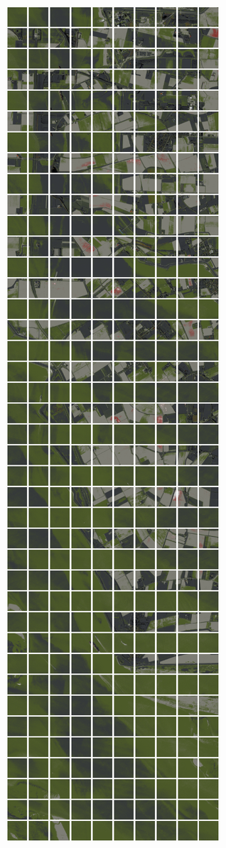 <html>
<div>
<img src="https://github.com/HakkaTjakka/NL_TILE_MAP/blob/main/18/595/-1037/r.5950.-10370.png" height="44" width="44">
<img src="https://github.com/HakkaTjakka/NL_TILE_MAP/blob/main/18/595/-1037/r.5951.-10370.png" height="44" width="44">
<img src="https://github.com/HakkaTjakka/NL_TILE_MAP/blob/main/18/595/-1037/r.5952.-10370.png" height="44" width="44">
<img src="https://github.com/HakkaTjakka/NL_TILE_MAP/blob/main/18/595/-1037/r.5953.-10370.png" height="44" width="44">
<img src="https://github.com/HakkaTjakka/NL_TILE_MAP/blob/main/18/595/-1037/r.5954.-10370.png" height="44" width="44">
<img src="https://github.com/HakkaTjakka/NL_TILE_MAP/blob/main/18/595/-1037/r.5955.-10370.png" height="44" width="44">
<img src="https://github.com/HakkaTjakka/NL_TILE_MAP/blob/main/18/595/-1037/r.5956.-10370.png" height="44" width="44">
<img src="https://github.com/HakkaTjakka/NL_TILE_MAP/blob/main/18/595/-1037/r.5957.-10370.png" height="44" width="44">
<img src="https://github.com/HakkaTjakka/NL_TILE_MAP/blob/main/18/595/-1037/r.5958.-10370.png" height="44" width="44">
<img src="https://github.com/HakkaTjakka/NL_TILE_MAP/blob/main/18/595/-1037/r.5959.-10370.png" height="44" width="44">
<img src="https://github.com/HakkaTjakka/NL_TILE_MAP/blob/main/18/596/-1037/r.5960.-10370.png" height="44" width="44">
<img src="https://github.com/HakkaTjakka/NL_TILE_MAP/blob/main/18/596/-1037/r.5961.-10370.png" height="44" width="44">
<img src="https://github.com/HakkaTjakka/NL_TILE_MAP/blob/main/18/596/-1037/r.5962.-10370.png" height="44" width="44">
<img src="https://github.com/HakkaTjakka/NL_TILE_MAP/blob/main/18/596/-1037/r.5963.-10370.png" height="44" width="44">
<img src="https://github.com/HakkaTjakka/NL_TILE_MAP/blob/main/18/596/-1037/r.5964.-10370.png" height="44" width="44">
<img src="https://github.com/HakkaTjakka/NL_TILE_MAP/blob/main/18/596/-1037/r.5965.-10370.png" height="44" width="44">
<img src="https://github.com/HakkaTjakka/NL_TILE_MAP/blob/main/18/596/-1037/r.5966.-10370.png" height="44" width="44">
<img src="https://github.com/HakkaTjakka/NL_TILE_MAP/blob/main/18/596/-1037/r.5967.-10370.png" height="44" width="44">
<img src="https://github.com/HakkaTjakka/NL_TILE_MAP/blob/main/18/596/-1037/r.5968.-10370.png" height="44" width="44">
<img src="https://github.com/HakkaTjakka/NL_TILE_MAP/blob/main/18/596/-1037/r.5969.-10370.png" height="44" width="44">
<br>
<img src="https://github.com/HakkaTjakka/NL_TILE_MAP/blob/main/18/595/-1037/r.5950.-10369.png" height="44" width="44">
<img src="https://github.com/HakkaTjakka/NL_TILE_MAP/blob/main/18/595/-1037/r.5951.-10369.png" height="44" width="44">
<img src="https://github.com/HakkaTjakka/NL_TILE_MAP/blob/main/18/595/-1037/r.5952.-10369.png" height="44" width="44">
<img src="https://github.com/HakkaTjakka/NL_TILE_MAP/blob/main/18/595/-1037/r.5953.-10369.png" height="44" width="44">
<img src="https://github.com/HakkaTjakka/NL_TILE_MAP/blob/main/18/595/-1037/r.5954.-10369.png" height="44" width="44">
<img src="https://github.com/HakkaTjakka/NL_TILE_MAP/blob/main/18/595/-1037/r.5955.-10369.png" height="44" width="44">
<img src="https://github.com/HakkaTjakka/NL_TILE_MAP/blob/main/18/595/-1037/r.5956.-10369.png" height="44" width="44">
<img src="https://github.com/HakkaTjakka/NL_TILE_MAP/blob/main/18/595/-1037/r.5957.-10369.png" height="44" width="44">
<img src="https://github.com/HakkaTjakka/NL_TILE_MAP/blob/main/18/595/-1037/r.5958.-10369.png" height="44" width="44">
<img src="https://github.com/HakkaTjakka/NL_TILE_MAP/blob/main/18/595/-1037/r.5959.-10369.png" height="44" width="44">
<img src="https://github.com/HakkaTjakka/NL_TILE_MAP/blob/main/18/596/-1037/r.5960.-10369.png" height="44" width="44">
<img src="https://github.com/HakkaTjakka/NL_TILE_MAP/blob/main/18/596/-1037/r.5961.-10369.png" height="44" width="44">
<img src="https://github.com/HakkaTjakka/NL_TILE_MAP/blob/main/18/596/-1037/r.5962.-10369.png" height="44" width="44">
<img src="https://github.com/HakkaTjakka/NL_TILE_MAP/blob/main/18/596/-1037/r.5963.-10369.png" height="44" width="44">
<img src="https://github.com/HakkaTjakka/NL_TILE_MAP/blob/main/18/596/-1037/r.5964.-10369.png" height="44" width="44">
<img src="https://github.com/HakkaTjakka/NL_TILE_MAP/blob/main/18/596/-1037/r.5965.-10369.png" height="44" width="44">
<img src="https://github.com/HakkaTjakka/NL_TILE_MAP/blob/main/18/596/-1037/r.5966.-10369.png" height="44" width="44">
<img src="https://github.com/HakkaTjakka/NL_TILE_MAP/blob/main/18/596/-1037/r.5967.-10369.png" height="44" width="44">
<img src="https://github.com/HakkaTjakka/NL_TILE_MAP/blob/main/18/596/-1037/r.5968.-10369.png" height="44" width="44">
<img src="https://github.com/HakkaTjakka/NL_TILE_MAP/blob/main/18/596/-1037/r.5969.-10369.png" height="44" width="44">
<br>
<img src="https://github.com/HakkaTjakka/NL_TILE_MAP/blob/main/18/595/-1037/r.5950.-10368.png" height="44" width="44">
<img src="https://github.com/HakkaTjakka/NL_TILE_MAP/blob/main/18/595/-1037/r.5951.-10368.png" height="44" width="44">
<img src="https://github.com/HakkaTjakka/NL_TILE_MAP/blob/main/18/595/-1037/r.5952.-10368.png" height="44" width="44">
<img src="https://github.com/HakkaTjakka/NL_TILE_MAP/blob/main/18/595/-1037/r.5953.-10368.png" height="44" width="44">
<img src="https://github.com/HakkaTjakka/NL_TILE_MAP/blob/main/18/595/-1037/r.5954.-10368.png" height="44" width="44">
<img src="https://github.com/HakkaTjakka/NL_TILE_MAP/blob/main/18/595/-1037/r.5955.-10368.png" height="44" width="44">
<img src="https://github.com/HakkaTjakka/NL_TILE_MAP/blob/main/18/595/-1037/r.5956.-10368.png" height="44" width="44">
<img src="https://github.com/HakkaTjakka/NL_TILE_MAP/blob/main/18/595/-1037/r.5957.-10368.png" height="44" width="44">
<img src="https://github.com/HakkaTjakka/NL_TILE_MAP/blob/main/18/595/-1037/r.5958.-10368.png" height="44" width="44">
<img src="https://github.com/HakkaTjakka/NL_TILE_MAP/blob/main/18/595/-1037/r.5959.-10368.png" height="44" width="44">
<img src="https://github.com/HakkaTjakka/NL_TILE_MAP/blob/main/18/596/-1037/r.5960.-10368.png" height="44" width="44">
<img src="https://github.com/HakkaTjakka/NL_TILE_MAP/blob/main/18/596/-1037/r.5961.-10368.png" height="44" width="44">
<img src="https://github.com/HakkaTjakka/NL_TILE_MAP/blob/main/18/596/-1037/r.5962.-10368.png" height="44" width="44">
<img src="https://github.com/HakkaTjakka/NL_TILE_MAP/blob/main/18/596/-1037/r.5963.-10368.png" height="44" width="44">
<img src="https://github.com/HakkaTjakka/NL_TILE_MAP/blob/main/18/596/-1037/r.5964.-10368.png" height="44" width="44">
<img src="https://github.com/HakkaTjakka/NL_TILE_MAP/blob/main/18/596/-1037/r.5965.-10368.png" height="44" width="44">
<img src="https://github.com/HakkaTjakka/NL_TILE_MAP/blob/main/18/596/-1037/r.5966.-10368.png" height="44" width="44">
<img src="https://github.com/HakkaTjakka/NL_TILE_MAP/blob/main/18/596/-1037/r.5967.-10368.png" height="44" width="44">
<img src="https://github.com/HakkaTjakka/NL_TILE_MAP/blob/main/18/596/-1037/r.5968.-10368.png" height="44" width="44">
<img src="https://github.com/HakkaTjakka/NL_TILE_MAP/blob/main/18/596/-1037/r.5969.-10368.png" height="44" width="44">
<br>
<img src="https://github.com/HakkaTjakka/NL_TILE_MAP/blob/main/18/595/-1037/r.5950.-10367.png" height="44" width="44">
<img src="https://github.com/HakkaTjakka/NL_TILE_MAP/blob/main/18/595/-1037/r.5951.-10367.png" height="44" width="44">
<img src="https://github.com/HakkaTjakka/NL_TILE_MAP/blob/main/18/595/-1037/r.5952.-10367.png" height="44" width="44">
<img src="https://github.com/HakkaTjakka/NL_TILE_MAP/blob/main/18/595/-1037/r.5953.-10367.png" height="44" width="44">
<img src="https://github.com/HakkaTjakka/NL_TILE_MAP/blob/main/18/595/-1037/r.5954.-10367.png" height="44" width="44">
<img src="https://github.com/HakkaTjakka/NL_TILE_MAP/blob/main/18/595/-1037/r.5955.-10367.png" height="44" width="44">
<img src="https://github.com/HakkaTjakka/NL_TILE_MAP/blob/main/18/595/-1037/r.5956.-10367.png" height="44" width="44">
<img src="https://github.com/HakkaTjakka/NL_TILE_MAP/blob/main/18/595/-1037/r.5957.-10367.png" height="44" width="44">
<img src="https://github.com/HakkaTjakka/NL_TILE_MAP/blob/main/18/595/-1037/r.5958.-10367.png" height="44" width="44">
<img src="https://github.com/HakkaTjakka/NL_TILE_MAP/blob/main/18/595/-1037/r.5959.-10367.png" height="44" width="44">
<img src="https://github.com/HakkaTjakka/NL_TILE_MAP/blob/main/18/596/-1037/r.5960.-10367.png" height="44" width="44">
<img src="https://github.com/HakkaTjakka/NL_TILE_MAP/blob/main/18/596/-1037/r.5961.-10367.png" height="44" width="44">
<img src="https://github.com/HakkaTjakka/NL_TILE_MAP/blob/main/18/596/-1037/r.5962.-10367.png" height="44" width="44">
<img src="https://github.com/HakkaTjakka/NL_TILE_MAP/blob/main/18/596/-1037/r.5963.-10367.png" height="44" width="44">
<img src="https://github.com/HakkaTjakka/NL_TILE_MAP/blob/main/18/596/-1037/r.5964.-10367.png" height="44" width="44">
<img src="https://github.com/HakkaTjakka/NL_TILE_MAP/blob/main/18/596/-1037/r.5965.-10367.png" height="44" width="44">
<img src="https://github.com/HakkaTjakka/NL_TILE_MAP/blob/main/18/596/-1037/r.5966.-10367.png" height="44" width="44">
<img src="https://github.com/HakkaTjakka/NL_TILE_MAP/blob/main/18/596/-1037/r.5967.-10367.png" height="44" width="44">
<img src="https://github.com/HakkaTjakka/NL_TILE_MAP/blob/main/18/596/-1037/r.5968.-10367.png" height="44" width="44">
<img src="https://github.com/HakkaTjakka/NL_TILE_MAP/blob/main/18/596/-1037/r.5969.-10367.png" height="44" width="44">
<br>
<img src="https://github.com/HakkaTjakka/NL_TILE_MAP/blob/main/18/595/-1037/r.5950.-10366.png" height="44" width="44">
<img src="https://github.com/HakkaTjakka/NL_TILE_MAP/blob/main/18/595/-1037/r.5951.-10366.png" height="44" width="44">
<img src="https://github.com/HakkaTjakka/NL_TILE_MAP/blob/main/18/595/-1037/r.5952.-10366.png" height="44" width="44">
<img src="https://github.com/HakkaTjakka/NL_TILE_MAP/blob/main/18/595/-1037/r.5953.-10366.png" height="44" width="44">
<img src="https://github.com/HakkaTjakka/NL_TILE_MAP/blob/main/18/595/-1037/r.5954.-10366.png" height="44" width="44">
<img src="https://github.com/HakkaTjakka/NL_TILE_MAP/blob/main/18/595/-1037/r.5955.-10366.png" height="44" width="44">
<img src="https://github.com/HakkaTjakka/NL_TILE_MAP/blob/main/18/595/-1037/r.5956.-10366.png" height="44" width="44">
<img src="https://github.com/HakkaTjakka/NL_TILE_MAP/blob/main/18/595/-1037/r.5957.-10366.png" height="44" width="44">
<img src="https://github.com/HakkaTjakka/NL_TILE_MAP/blob/main/18/595/-1037/r.5958.-10366.png" height="44" width="44">
<img src="https://github.com/HakkaTjakka/NL_TILE_MAP/blob/main/18/595/-1037/r.5959.-10366.png" height="44" width="44">
<img src="https://github.com/HakkaTjakka/NL_TILE_MAP/blob/main/18/596/-1037/r.5960.-10366.png" height="44" width="44">
<img src="https://github.com/HakkaTjakka/NL_TILE_MAP/blob/main/18/596/-1037/r.5961.-10366.png" height="44" width="44">
<img src="https://github.com/HakkaTjakka/NL_TILE_MAP/blob/main/18/596/-1037/r.5962.-10366.png" height="44" width="44">
<img src="https://github.com/HakkaTjakka/NL_TILE_MAP/blob/main/18/596/-1037/r.5963.-10366.png" height="44" width="44">
<img src="https://github.com/HakkaTjakka/NL_TILE_MAP/blob/main/18/596/-1037/r.5964.-10366.png" height="44" width="44">
<img src="https://github.com/HakkaTjakka/NL_TILE_MAP/blob/main/18/596/-1037/r.5965.-10366.png" height="44" width="44">
<img src="https://github.com/HakkaTjakka/NL_TILE_MAP/blob/main/18/596/-1037/r.5966.-10366.png" height="44" width="44">
<img src="https://github.com/HakkaTjakka/NL_TILE_MAP/blob/main/18/596/-1037/r.5967.-10366.png" height="44" width="44">
<img src="https://github.com/HakkaTjakka/NL_TILE_MAP/blob/main/18/596/-1037/r.5968.-10366.png" height="44" width="44">
<img src="https://github.com/HakkaTjakka/NL_TILE_MAP/blob/main/18/596/-1037/r.5969.-10366.png" height="44" width="44">
<br>
<img src="https://github.com/HakkaTjakka/NL_TILE_MAP/blob/main/18/595/-1037/r.5950.-10365.png" height="44" width="44">
<img src="https://github.com/HakkaTjakka/NL_TILE_MAP/blob/main/18/595/-1037/r.5951.-10365.png" height="44" width="44">
<img src="https://github.com/HakkaTjakka/NL_TILE_MAP/blob/main/18/595/-1037/r.5952.-10365.png" height="44" width="44">
<img src="https://github.com/HakkaTjakka/NL_TILE_MAP/blob/main/18/595/-1037/r.5953.-10365.png" height="44" width="44">
<img src="https://github.com/HakkaTjakka/NL_TILE_MAP/blob/main/18/595/-1037/r.5954.-10365.png" height="44" width="44">
<img src="https://github.com/HakkaTjakka/NL_TILE_MAP/blob/main/18/595/-1037/r.5955.-10365.png" height="44" width="44">
<img src="https://github.com/HakkaTjakka/NL_TILE_MAP/blob/main/18/595/-1037/r.5956.-10365.png" height="44" width="44">
<img src="https://github.com/HakkaTjakka/NL_TILE_MAP/blob/main/18/595/-1037/r.5957.-10365.png" height="44" width="44">
<img src="https://github.com/HakkaTjakka/NL_TILE_MAP/blob/main/18/595/-1037/r.5958.-10365.png" height="44" width="44">
<img src="https://github.com/HakkaTjakka/NL_TILE_MAP/blob/main/18/595/-1037/r.5959.-10365.png" height="44" width="44">
<img src="https://github.com/HakkaTjakka/NL_TILE_MAP/blob/main/18/596/-1037/r.5960.-10365.png" height="44" width="44">
<img src="https://github.com/HakkaTjakka/NL_TILE_MAP/blob/main/18/596/-1037/r.5961.-10365.png" height="44" width="44">
<img src="https://github.com/HakkaTjakka/NL_TILE_MAP/blob/main/18/596/-1037/r.5962.-10365.png" height="44" width="44">
<img src="https://github.com/HakkaTjakka/NL_TILE_MAP/blob/main/18/596/-1037/r.5963.-10365.png" height="44" width="44">
<img src="https://github.com/HakkaTjakka/NL_TILE_MAP/blob/main/18/596/-1037/r.5964.-10365.png" height="44" width="44">
<img src="https://github.com/HakkaTjakka/NL_TILE_MAP/blob/main/18/596/-1037/r.5965.-10365.png" height="44" width="44">
<img src="https://github.com/HakkaTjakka/NL_TILE_MAP/blob/main/18/596/-1037/r.5966.-10365.png" height="44" width="44">
<img src="https://github.com/HakkaTjakka/NL_TILE_MAP/blob/main/18/596/-1037/r.5967.-10365.png" height="44" width="44">
<img src="https://github.com/HakkaTjakka/NL_TILE_MAP/blob/main/18/596/-1037/r.5968.-10365.png" height="44" width="44">
<img src="https://github.com/HakkaTjakka/NL_TILE_MAP/blob/main/18/596/-1037/r.5969.-10365.png" height="44" width="44">
<br>
<img src="https://github.com/HakkaTjakka/NL_TILE_MAP/blob/main/18/595/-1037/r.5950.-10364.png" height="44" width="44">
<img src="https://github.com/HakkaTjakka/NL_TILE_MAP/blob/main/18/595/-1037/r.5951.-10364.png" height="44" width="44">
<img src="https://github.com/HakkaTjakka/NL_TILE_MAP/blob/main/18/595/-1037/r.5952.-10364.png" height="44" width="44">
<img src="https://github.com/HakkaTjakka/NL_TILE_MAP/blob/main/18/595/-1037/r.5953.-10364.png" height="44" width="44">
<img src="https://github.com/HakkaTjakka/NL_TILE_MAP/blob/main/18/595/-1037/r.5954.-10364.png" height="44" width="44">
<img src="https://github.com/HakkaTjakka/NL_TILE_MAP/blob/main/18/595/-1037/r.5955.-10364.png" height="44" width="44">
<img src="https://github.com/HakkaTjakka/NL_TILE_MAP/blob/main/18/595/-1037/r.5956.-10364.png" height="44" width="44">
<img src="https://github.com/HakkaTjakka/NL_TILE_MAP/blob/main/18/595/-1037/r.5957.-10364.png" height="44" width="44">
<img src="https://github.com/HakkaTjakka/NL_TILE_MAP/blob/main/18/595/-1037/r.5958.-10364.png" height="44" width="44">
<img src="https://github.com/HakkaTjakka/NL_TILE_MAP/blob/main/18/595/-1037/r.5959.-10364.png" height="44" width="44">
<img src="https://github.com/HakkaTjakka/NL_TILE_MAP/blob/main/18/596/-1037/r.5960.-10364.png" height="44" width="44">
<img src="https://github.com/HakkaTjakka/NL_TILE_MAP/blob/main/18/596/-1037/r.5961.-10364.png" height="44" width="44">
<img src="https://github.com/HakkaTjakka/NL_TILE_MAP/blob/main/18/596/-1037/r.5962.-10364.png" height="44" width="44">
<img src="https://github.com/HakkaTjakka/NL_TILE_MAP/blob/main/18/596/-1037/r.5963.-10364.png" height="44" width="44">
<img src="https://github.com/HakkaTjakka/NL_TILE_MAP/blob/main/18/596/-1037/r.5964.-10364.png" height="44" width="44">
<img src="https://github.com/HakkaTjakka/NL_TILE_MAP/blob/main/18/596/-1037/r.5965.-10364.png" height="44" width="44">
<img src="https://github.com/HakkaTjakka/NL_TILE_MAP/blob/main/18/596/-1037/r.5966.-10364.png" height="44" width="44">
<img src="https://github.com/HakkaTjakka/NL_TILE_MAP/blob/main/18/596/-1037/r.5967.-10364.png" height="44" width="44">
<img src="https://github.com/HakkaTjakka/NL_TILE_MAP/blob/main/18/596/-1037/r.5968.-10364.png" height="44" width="44">
<img src="https://github.com/HakkaTjakka/NL_TILE_MAP/blob/main/18/596/-1037/r.5969.-10364.png" height="44" width="44">
<br>
<img src="https://github.com/HakkaTjakka/NL_TILE_MAP/blob/main/18/595/-1037/r.5950.-10363.png" height="44" width="44">
<img src="https://github.com/HakkaTjakka/NL_TILE_MAP/blob/main/18/595/-1037/r.5951.-10363.png" height="44" width="44">
<img src="https://github.com/HakkaTjakka/NL_TILE_MAP/blob/main/18/595/-1037/r.5952.-10363.png" height="44" width="44">
<img src="https://github.com/HakkaTjakka/NL_TILE_MAP/blob/main/18/595/-1037/r.5953.-10363.png" height="44" width="44">
<img src="https://github.com/HakkaTjakka/NL_TILE_MAP/blob/main/18/595/-1037/r.5954.-10363.png" height="44" width="44">
<img src="https://github.com/HakkaTjakka/NL_TILE_MAP/blob/main/18/595/-1037/r.5955.-10363.png" height="44" width="44">
<img src="https://github.com/HakkaTjakka/NL_TILE_MAP/blob/main/18/595/-1037/r.5956.-10363.png" height="44" width="44">
<img src="https://github.com/HakkaTjakka/NL_TILE_MAP/blob/main/18/595/-1037/r.5957.-10363.png" height="44" width="44">
<img src="https://github.com/HakkaTjakka/NL_TILE_MAP/blob/main/18/595/-1037/r.5958.-10363.png" height="44" width="44">
<img src="https://github.com/HakkaTjakka/NL_TILE_MAP/blob/main/18/595/-1037/r.5959.-10363.png" height="44" width="44">
<img src="https://github.com/HakkaTjakka/NL_TILE_MAP/blob/main/18/596/-1037/r.5960.-10363.png" height="44" width="44">
<img src="https://github.com/HakkaTjakka/NL_TILE_MAP/blob/main/18/596/-1037/r.5961.-10363.png" height="44" width="44">
<img src="https://github.com/HakkaTjakka/NL_TILE_MAP/blob/main/18/596/-1037/r.5962.-10363.png" height="44" width="44">
<img src="https://github.com/HakkaTjakka/NL_TILE_MAP/blob/main/18/596/-1037/r.5963.-10363.png" height="44" width="44">
<img src="https://github.com/HakkaTjakka/NL_TILE_MAP/blob/main/18/596/-1037/r.5964.-10363.png" height="44" width="44">
<img src="https://github.com/HakkaTjakka/NL_TILE_MAP/blob/main/18/596/-1037/r.5965.-10363.png" height="44" width="44">
<img src="https://github.com/HakkaTjakka/NL_TILE_MAP/blob/main/18/596/-1037/r.5966.-10363.png" height="44" width="44">
<img src="https://github.com/HakkaTjakka/NL_TILE_MAP/blob/main/18/596/-1037/r.5967.-10363.png" height="44" width="44">
<img src="https://github.com/HakkaTjakka/NL_TILE_MAP/blob/main/18/596/-1037/r.5968.-10363.png" height="44" width="44">
<img src="https://github.com/HakkaTjakka/NL_TILE_MAP/blob/main/18/596/-1037/r.5969.-10363.png" height="44" width="44">
<br>
<img src="https://github.com/HakkaTjakka/NL_TILE_MAP/blob/main/18/595/-1037/r.5950.-10362.png" height="44" width="44">
<img src="https://github.com/HakkaTjakka/NL_TILE_MAP/blob/main/18/595/-1037/r.5951.-10362.png" height="44" width="44">
<img src="https://github.com/HakkaTjakka/NL_TILE_MAP/blob/main/18/595/-1037/r.5952.-10362.png" height="44" width="44">
<img src="https://github.com/HakkaTjakka/NL_TILE_MAP/blob/main/18/595/-1037/r.5953.-10362.png" height="44" width="44">
<img src="https://github.com/HakkaTjakka/NL_TILE_MAP/blob/main/18/595/-1037/r.5954.-10362.png" height="44" width="44">
<img src="https://github.com/HakkaTjakka/NL_TILE_MAP/blob/main/18/595/-1037/r.5955.-10362.png" height="44" width="44">
<img src="https://github.com/HakkaTjakka/NL_TILE_MAP/blob/main/18/595/-1037/r.5956.-10362.png" height="44" width="44">
<img src="https://github.com/HakkaTjakka/NL_TILE_MAP/blob/main/18/595/-1037/r.5957.-10362.png" height="44" width="44">
<img src="https://github.com/HakkaTjakka/NL_TILE_MAP/blob/main/18/595/-1037/r.5958.-10362.png" height="44" width="44">
<img src="https://github.com/HakkaTjakka/NL_TILE_MAP/blob/main/18/595/-1037/r.5959.-10362.png" height="44" width="44">
<img src="https://github.com/HakkaTjakka/NL_TILE_MAP/blob/main/18/596/-1037/r.5960.-10362.png" height="44" width="44">
<img src="https://github.com/HakkaTjakka/NL_TILE_MAP/blob/main/18/596/-1037/r.5961.-10362.png" height="44" width="44">
<img src="https://github.com/HakkaTjakka/NL_TILE_MAP/blob/main/18/596/-1037/r.5962.-10362.png" height="44" width="44">
<img src="https://github.com/HakkaTjakka/NL_TILE_MAP/blob/main/18/596/-1037/r.5963.-10362.png" height="44" width="44">
<img src="https://github.com/HakkaTjakka/NL_TILE_MAP/blob/main/18/596/-1037/r.5964.-10362.png" height="44" width="44">
<img src="https://github.com/HakkaTjakka/NL_TILE_MAP/blob/main/18/596/-1037/r.5965.-10362.png" height="44" width="44">
<img src="https://github.com/HakkaTjakka/NL_TILE_MAP/blob/main/18/596/-1037/r.5966.-10362.png" height="44" width="44">
<img src="https://github.com/HakkaTjakka/NL_TILE_MAP/blob/main/18/596/-1037/r.5967.-10362.png" height="44" width="44">
<img src="https://github.com/HakkaTjakka/NL_TILE_MAP/blob/main/18/596/-1037/r.5968.-10362.png" height="44" width="44">
<img src="https://github.com/HakkaTjakka/NL_TILE_MAP/blob/main/18/596/-1037/r.5969.-10362.png" height="44" width="44">
<br>
<img src="https://github.com/HakkaTjakka/NL_TILE_MAP/blob/main/18/595/-1037/r.5950.-10361.png" height="44" width="44">
<img src="https://github.com/HakkaTjakka/NL_TILE_MAP/blob/main/18/595/-1037/r.5951.-10361.png" height="44" width="44">
<img src="https://github.com/HakkaTjakka/NL_TILE_MAP/blob/main/18/595/-1037/r.5952.-10361.png" height="44" width="44">
<img src="https://github.com/HakkaTjakka/NL_TILE_MAP/blob/main/18/595/-1037/r.5953.-10361.png" height="44" width="44">
<img src="https://github.com/HakkaTjakka/NL_TILE_MAP/blob/main/18/595/-1037/r.5954.-10361.png" height="44" width="44">
<img src="https://github.com/HakkaTjakka/NL_TILE_MAP/blob/main/18/595/-1037/r.5955.-10361.png" height="44" width="44">
<img src="https://github.com/HakkaTjakka/NL_TILE_MAP/blob/main/18/595/-1037/r.5956.-10361.png" height="44" width="44">
<img src="https://github.com/HakkaTjakka/NL_TILE_MAP/blob/main/18/595/-1037/r.5957.-10361.png" height="44" width="44">
<img src="https://github.com/HakkaTjakka/NL_TILE_MAP/blob/main/18/595/-1037/r.5958.-10361.png" height="44" width="44">
<img src="https://github.com/HakkaTjakka/NL_TILE_MAP/blob/main/18/595/-1037/r.5959.-10361.png" height="44" width="44">
<img src="https://github.com/HakkaTjakka/NL_TILE_MAP/blob/main/18/596/-1037/r.5960.-10361.png" height="44" width="44">
<img src="https://github.com/HakkaTjakka/NL_TILE_MAP/blob/main/18/596/-1037/r.5961.-10361.png" height="44" width="44">
<img src="https://github.com/HakkaTjakka/NL_TILE_MAP/blob/main/18/596/-1037/r.5962.-10361.png" height="44" width="44">
<img src="https://github.com/HakkaTjakka/NL_TILE_MAP/blob/main/18/596/-1037/r.5963.-10361.png" height="44" width="44">
<img src="https://github.com/HakkaTjakka/NL_TILE_MAP/blob/main/18/596/-1037/r.5964.-10361.png" height="44" width="44">
<img src="https://github.com/HakkaTjakka/NL_TILE_MAP/blob/main/18/596/-1037/r.5965.-10361.png" height="44" width="44">
<img src="https://github.com/HakkaTjakka/NL_TILE_MAP/blob/main/18/596/-1037/r.5966.-10361.png" height="44" width="44">
<img src="https://github.com/HakkaTjakka/NL_TILE_MAP/blob/main/18/596/-1037/r.5967.-10361.png" height="44" width="44">
<img src="https://github.com/HakkaTjakka/NL_TILE_MAP/blob/main/18/596/-1037/r.5968.-10361.png" height="44" width="44">
<img src="https://github.com/HakkaTjakka/NL_TILE_MAP/blob/main/18/596/-1037/r.5969.-10361.png" height="44" width="44">
<br>
<img src="https://github.com/HakkaTjakka/NL_TILE_MAP/blob/main/18/595/-1036/r.5950.-10360.png" height="44" width="44">
<img src="https://github.com/HakkaTjakka/NL_TILE_MAP/blob/main/18/595/-1036/r.5951.-10360.png" height="44" width="44">
<img src="https://github.com/HakkaTjakka/NL_TILE_MAP/blob/main/18/595/-1036/r.5952.-10360.png" height="44" width="44">
<img src="https://github.com/HakkaTjakka/NL_TILE_MAP/blob/main/18/595/-1036/r.5953.-10360.png" height="44" width="44">
<img src="https://github.com/HakkaTjakka/NL_TILE_MAP/blob/main/18/595/-1036/r.5954.-10360.png" height="44" width="44">
<img src="https://github.com/HakkaTjakka/NL_TILE_MAP/blob/main/18/595/-1036/r.5955.-10360.png" height="44" width="44">
<img src="https://github.com/HakkaTjakka/NL_TILE_MAP/blob/main/18/595/-1036/r.5956.-10360.png" height="44" width="44">
<img src="https://github.com/HakkaTjakka/NL_TILE_MAP/blob/main/18/595/-1036/r.5957.-10360.png" height="44" width="44">
<img src="https://github.com/HakkaTjakka/NL_TILE_MAP/blob/main/18/595/-1036/r.5958.-10360.png" height="44" width="44">
<img src="https://github.com/HakkaTjakka/NL_TILE_MAP/blob/main/18/595/-1036/r.5959.-10360.png" height="44" width="44">
<img src="https://github.com/HakkaTjakka/NL_TILE_MAP/blob/main/18/596/-1036/r.5960.-10360.png" height="44" width="44">
<img src="https://github.com/HakkaTjakka/NL_TILE_MAP/blob/main/18/596/-1036/r.5961.-10360.png" height="44" width="44">
<img src="https://github.com/HakkaTjakka/NL_TILE_MAP/blob/main/18/596/-1036/r.5962.-10360.png" height="44" width="44">
<img src="https://github.com/HakkaTjakka/NL_TILE_MAP/blob/main/18/596/-1036/r.5963.-10360.png" height="44" width="44">
<img src="https://github.com/HakkaTjakka/NL_TILE_MAP/blob/main/18/596/-1036/r.5964.-10360.png" height="44" width="44">
<img src="https://github.com/HakkaTjakka/NL_TILE_MAP/blob/main/18/596/-1036/r.5965.-10360.png" height="44" width="44">
<img src="https://github.com/HakkaTjakka/NL_TILE_MAP/blob/main/18/596/-1036/r.5966.-10360.png" height="44" width="44">
<img src="https://github.com/HakkaTjakka/NL_TILE_MAP/blob/main/18/596/-1036/r.5967.-10360.png" height="44" width="44">
<img src="https://github.com/HakkaTjakka/NL_TILE_MAP/blob/main/18/596/-1036/r.5968.-10360.png" height="44" width="44">
<img src="https://github.com/HakkaTjakka/NL_TILE_MAP/blob/main/18/596/-1036/r.5969.-10360.png" height="44" width="44">
<br>
<img src="https://github.com/HakkaTjakka/NL_TILE_MAP/blob/main/18/595/-1036/r.5950.-10359.png" height="44" width="44">
<img src="https://github.com/HakkaTjakka/NL_TILE_MAP/blob/main/18/595/-1036/r.5951.-10359.png" height="44" width="44">
<img src="https://github.com/HakkaTjakka/NL_TILE_MAP/blob/main/18/595/-1036/r.5952.-10359.png" height="44" width="44">
<img src="https://github.com/HakkaTjakka/NL_TILE_MAP/blob/main/18/595/-1036/r.5953.-10359.png" height="44" width="44">
<img src="https://github.com/HakkaTjakka/NL_TILE_MAP/blob/main/18/595/-1036/r.5954.-10359.png" height="44" width="44">
<img src="https://github.com/HakkaTjakka/NL_TILE_MAP/blob/main/18/595/-1036/r.5955.-10359.png" height="44" width="44">
<img src="https://github.com/HakkaTjakka/NL_TILE_MAP/blob/main/18/595/-1036/r.5956.-10359.png" height="44" width="44">
<img src="https://github.com/HakkaTjakka/NL_TILE_MAP/blob/main/18/595/-1036/r.5957.-10359.png" height="44" width="44">
<img src="https://github.com/HakkaTjakka/NL_TILE_MAP/blob/main/18/595/-1036/r.5958.-10359.png" height="44" width="44">
<img src="https://github.com/HakkaTjakka/NL_TILE_MAP/blob/main/18/595/-1036/r.5959.-10359.png" height="44" width="44">
<img src="https://github.com/HakkaTjakka/NL_TILE_MAP/blob/main/18/596/-1036/r.5960.-10359.png" height="44" width="44">
<img src="https://github.com/HakkaTjakka/NL_TILE_MAP/blob/main/18/596/-1036/r.5961.-10359.png" height="44" width="44">
<img src="https://github.com/HakkaTjakka/NL_TILE_MAP/blob/main/18/596/-1036/r.5962.-10359.png" height="44" width="44">
<img src="https://github.com/HakkaTjakka/NL_TILE_MAP/blob/main/18/596/-1036/r.5963.-10359.png" height="44" width="44">
<img src="https://github.com/HakkaTjakka/NL_TILE_MAP/blob/main/18/596/-1036/r.5964.-10359.png" height="44" width="44">
<img src="https://github.com/HakkaTjakka/NL_TILE_MAP/blob/main/18/596/-1036/r.5965.-10359.png" height="44" width="44">
<img src="https://github.com/HakkaTjakka/NL_TILE_MAP/blob/main/18/596/-1036/r.5966.-10359.png" height="44" width="44">
<img src="https://github.com/HakkaTjakka/NL_TILE_MAP/blob/main/18/596/-1036/r.5967.-10359.png" height="44" width="44">
<img src="https://github.com/HakkaTjakka/NL_TILE_MAP/blob/main/18/596/-1036/r.5968.-10359.png" height="44" width="44">
<img src="https://github.com/HakkaTjakka/NL_TILE_MAP/blob/main/18/596/-1036/r.5969.-10359.png" height="44" width="44">
<br>
<img src="https://github.com/HakkaTjakka/NL_TILE_MAP/blob/main/18/595/-1036/r.5950.-10358.png" height="44" width="44">
<img src="https://github.com/HakkaTjakka/NL_TILE_MAP/blob/main/18/595/-1036/r.5951.-10358.png" height="44" width="44">
<img src="https://github.com/HakkaTjakka/NL_TILE_MAP/blob/main/18/595/-1036/r.5952.-10358.png" height="44" width="44">
<img src="https://github.com/HakkaTjakka/NL_TILE_MAP/blob/main/18/595/-1036/r.5953.-10358.png" height="44" width="44">
<img src="https://github.com/HakkaTjakka/NL_TILE_MAP/blob/main/18/595/-1036/r.5954.-10358.png" height="44" width="44">
<img src="https://github.com/HakkaTjakka/NL_TILE_MAP/blob/main/18/595/-1036/r.5955.-10358.png" height="44" width="44">
<img src="https://github.com/HakkaTjakka/NL_TILE_MAP/blob/main/18/595/-1036/r.5956.-10358.png" height="44" width="44">
<img src="https://github.com/HakkaTjakka/NL_TILE_MAP/blob/main/18/595/-1036/r.5957.-10358.png" height="44" width="44">
<img src="https://github.com/HakkaTjakka/NL_TILE_MAP/blob/main/18/595/-1036/r.5958.-10358.png" height="44" width="44">
<img src="https://github.com/HakkaTjakka/NL_TILE_MAP/blob/main/18/595/-1036/r.5959.-10358.png" height="44" width="44">
<img src="https://github.com/HakkaTjakka/NL_TILE_MAP/blob/main/18/596/-1036/r.5960.-10358.png" height="44" width="44">
<img src="https://github.com/HakkaTjakka/NL_TILE_MAP/blob/main/18/596/-1036/r.5961.-10358.png" height="44" width="44">
<img src="https://github.com/HakkaTjakka/NL_TILE_MAP/blob/main/18/596/-1036/r.5962.-10358.png" height="44" width="44">
<img src="https://github.com/HakkaTjakka/NL_TILE_MAP/blob/main/18/596/-1036/r.5963.-10358.png" height="44" width="44">
<img src="https://github.com/HakkaTjakka/NL_TILE_MAP/blob/main/18/596/-1036/r.5964.-10358.png" height="44" width="44">
<img src="https://github.com/HakkaTjakka/NL_TILE_MAP/blob/main/18/596/-1036/r.5965.-10358.png" height="44" width="44">
<img src="https://github.com/HakkaTjakka/NL_TILE_MAP/blob/main/18/596/-1036/r.5966.-10358.png" height="44" width="44">
<img src="https://github.com/HakkaTjakka/NL_TILE_MAP/blob/main/18/596/-1036/r.5967.-10358.png" height="44" width="44">
<img src="https://github.com/HakkaTjakka/NL_TILE_MAP/blob/main/18/596/-1036/r.5968.-10358.png" height="44" width="44">
<img src="https://github.com/HakkaTjakka/NL_TILE_MAP/blob/main/18/596/-1036/r.5969.-10358.png" height="44" width="44">
<br>
<img src="https://github.com/HakkaTjakka/NL_TILE_MAP/blob/main/18/595/-1036/r.5950.-10357.png" height="44" width="44">
<img src="https://github.com/HakkaTjakka/NL_TILE_MAP/blob/main/18/595/-1036/r.5951.-10357.png" height="44" width="44">
<img src="https://github.com/HakkaTjakka/NL_TILE_MAP/blob/main/18/595/-1036/r.5952.-10357.png" height="44" width="44">
<img src="https://github.com/HakkaTjakka/NL_TILE_MAP/blob/main/18/595/-1036/r.5953.-10357.png" height="44" width="44">
<img src="https://github.com/HakkaTjakka/NL_TILE_MAP/blob/main/18/595/-1036/r.5954.-10357.png" height="44" width="44">
<img src="https://github.com/HakkaTjakka/NL_TILE_MAP/blob/main/18/595/-1036/r.5955.-10357.png" height="44" width="44">
<img src="https://github.com/HakkaTjakka/NL_TILE_MAP/blob/main/18/595/-1036/r.5956.-10357.png" height="44" width="44">
<img src="https://github.com/HakkaTjakka/NL_TILE_MAP/blob/main/18/595/-1036/r.5957.-10357.png" height="44" width="44">
<img src="https://github.com/HakkaTjakka/NL_TILE_MAP/blob/main/18/595/-1036/r.5958.-10357.png" height="44" width="44">
<img src="https://github.com/HakkaTjakka/NL_TILE_MAP/blob/main/18/595/-1036/r.5959.-10357.png" height="44" width="44">
<img src="https://github.com/HakkaTjakka/NL_TILE_MAP/blob/main/18/596/-1036/r.5960.-10357.png" height="44" width="44">
<img src="https://github.com/HakkaTjakka/NL_TILE_MAP/blob/main/18/596/-1036/r.5961.-10357.png" height="44" width="44">
<img src="https://github.com/HakkaTjakka/NL_TILE_MAP/blob/main/18/596/-1036/r.5962.-10357.png" height="44" width="44">
<img src="https://github.com/HakkaTjakka/NL_TILE_MAP/blob/main/18/596/-1036/r.5963.-10357.png" height="44" width="44">
<img src="https://github.com/HakkaTjakka/NL_TILE_MAP/blob/main/18/596/-1036/r.5964.-10357.png" height="44" width="44">
<img src="https://github.com/HakkaTjakka/NL_TILE_MAP/blob/main/18/596/-1036/r.5965.-10357.png" height="44" width="44">
<img src="https://github.com/HakkaTjakka/NL_TILE_MAP/blob/main/18/596/-1036/r.5966.-10357.png" height="44" width="44">
<img src="https://github.com/HakkaTjakka/NL_TILE_MAP/blob/main/18/596/-1036/r.5967.-10357.png" height="44" width="44">
<img src="https://github.com/HakkaTjakka/NL_TILE_MAP/blob/main/18/596/-1036/r.5968.-10357.png" height="44" width="44">
<img src="https://github.com/HakkaTjakka/NL_TILE_MAP/blob/main/18/596/-1036/r.5969.-10357.png" height="44" width="44">
<br>
<img src="https://github.com/HakkaTjakka/NL_TILE_MAP/blob/main/18/595/-1036/r.5950.-10356.png" height="44" width="44">
<img src="https://github.com/HakkaTjakka/NL_TILE_MAP/blob/main/18/595/-1036/r.5951.-10356.png" height="44" width="44">
<img src="https://github.com/HakkaTjakka/NL_TILE_MAP/blob/main/18/595/-1036/r.5952.-10356.png" height="44" width="44">
<img src="https://github.com/HakkaTjakka/NL_TILE_MAP/blob/main/18/595/-1036/r.5953.-10356.png" height="44" width="44">
<img src="https://github.com/HakkaTjakka/NL_TILE_MAP/blob/main/18/595/-1036/r.5954.-10356.png" height="44" width="44">
<img src="https://github.com/HakkaTjakka/NL_TILE_MAP/blob/main/18/595/-1036/r.5955.-10356.png" height="44" width="44">
<img src="https://github.com/HakkaTjakka/NL_TILE_MAP/blob/main/18/595/-1036/r.5956.-10356.png" height="44" width="44">
<img src="https://github.com/HakkaTjakka/NL_TILE_MAP/blob/main/18/595/-1036/r.5957.-10356.png" height="44" width="44">
<img src="https://github.com/HakkaTjakka/NL_TILE_MAP/blob/main/18/595/-1036/r.5958.-10356.png" height="44" width="44">
<img src="https://github.com/HakkaTjakka/NL_TILE_MAP/blob/main/18/595/-1036/r.5959.-10356.png" height="44" width="44">
<img src="https://github.com/HakkaTjakka/NL_TILE_MAP/blob/main/18/596/-1036/r.5960.-10356.png" height="44" width="44">
<img src="https://github.com/HakkaTjakka/NL_TILE_MAP/blob/main/18/596/-1036/r.5961.-10356.png" height="44" width="44">
<img src="https://github.com/HakkaTjakka/NL_TILE_MAP/blob/main/18/596/-1036/r.5962.-10356.png" height="44" width="44">
<img src="https://github.com/HakkaTjakka/NL_TILE_MAP/blob/main/18/596/-1036/r.5963.-10356.png" height="44" width="44">
<img src="https://github.com/HakkaTjakka/NL_TILE_MAP/blob/main/18/596/-1036/r.5964.-10356.png" height="44" width="44">
<img src="https://github.com/HakkaTjakka/NL_TILE_MAP/blob/main/18/596/-1036/r.5965.-10356.png" height="44" width="44">
<img src="https://github.com/HakkaTjakka/NL_TILE_MAP/blob/main/18/596/-1036/r.5966.-10356.png" height="44" width="44">
<img src="https://github.com/HakkaTjakka/NL_TILE_MAP/blob/main/18/596/-1036/r.5967.-10356.png" height="44" width="44">
<img src="https://github.com/HakkaTjakka/NL_TILE_MAP/blob/main/18/596/-1036/r.5968.-10356.png" height="44" width="44">
<img src="https://github.com/HakkaTjakka/NL_TILE_MAP/blob/main/18/596/-1036/r.5969.-10356.png" height="44" width="44">
<br>
<img src="https://github.com/HakkaTjakka/NL_TILE_MAP/blob/main/18/595/-1036/r.5950.-10355.png" height="44" width="44">
<img src="https://github.com/HakkaTjakka/NL_TILE_MAP/blob/main/18/595/-1036/r.5951.-10355.png" height="44" width="44">
<img src="https://github.com/HakkaTjakka/NL_TILE_MAP/blob/main/18/595/-1036/r.5952.-10355.png" height="44" width="44">
<img src="https://github.com/HakkaTjakka/NL_TILE_MAP/blob/main/18/595/-1036/r.5953.-10355.png" height="44" width="44">
<img src="https://github.com/HakkaTjakka/NL_TILE_MAP/blob/main/18/595/-1036/r.5954.-10355.png" height="44" width="44">
<img src="https://github.com/HakkaTjakka/NL_TILE_MAP/blob/main/18/595/-1036/r.5955.-10355.png" height="44" width="44">
<img src="https://github.com/HakkaTjakka/NL_TILE_MAP/blob/main/18/595/-1036/r.5956.-10355.png" height="44" width="44">
<img src="https://github.com/HakkaTjakka/NL_TILE_MAP/blob/main/18/595/-1036/r.5957.-10355.png" height="44" width="44">
<img src="https://github.com/HakkaTjakka/NL_TILE_MAP/blob/main/18/595/-1036/r.5958.-10355.png" height="44" width="44">
<img src="https://github.com/HakkaTjakka/NL_TILE_MAP/blob/main/18/595/-1036/r.5959.-10355.png" height="44" width="44">
<img src="https://github.com/HakkaTjakka/NL_TILE_MAP/blob/main/18/596/-1036/r.5960.-10355.png" height="44" width="44">
<img src="https://github.com/HakkaTjakka/NL_TILE_MAP/blob/main/18/596/-1036/r.5961.-10355.png" height="44" width="44">
<img src="https://github.com/HakkaTjakka/NL_TILE_MAP/blob/main/18/596/-1036/r.5962.-10355.png" height="44" width="44">
<img src="https://github.com/HakkaTjakka/NL_TILE_MAP/blob/main/18/596/-1036/r.5963.-10355.png" height="44" width="44">
<img src="https://github.com/HakkaTjakka/NL_TILE_MAP/blob/main/18/596/-1036/r.5964.-10355.png" height="44" width="44">
<img src="https://github.com/HakkaTjakka/NL_TILE_MAP/blob/main/18/596/-1036/r.5965.-10355.png" height="44" width="44">
<img src="https://github.com/HakkaTjakka/NL_TILE_MAP/blob/main/18/596/-1036/r.5966.-10355.png" height="44" width="44">
<img src="https://github.com/HakkaTjakka/NL_TILE_MAP/blob/main/18/596/-1036/r.5967.-10355.png" height="44" width="44">
<img src="https://github.com/HakkaTjakka/NL_TILE_MAP/blob/main/18/596/-1036/r.5968.-10355.png" height="44" width="44">
<img src="https://github.com/HakkaTjakka/NL_TILE_MAP/blob/main/18/596/-1036/r.5969.-10355.png" height="44" width="44">
<br>
<img src="https://github.com/HakkaTjakka/NL_TILE_MAP/blob/main/18/595/-1036/r.5950.-10354.png" height="44" width="44">
<img src="https://github.com/HakkaTjakka/NL_TILE_MAP/blob/main/18/595/-1036/r.5951.-10354.png" height="44" width="44">
<img src="https://github.com/HakkaTjakka/NL_TILE_MAP/blob/main/18/595/-1036/r.5952.-10354.png" height="44" width="44">
<img src="https://github.com/HakkaTjakka/NL_TILE_MAP/blob/main/18/595/-1036/r.5953.-10354.png" height="44" width="44">
<img src="https://github.com/HakkaTjakka/NL_TILE_MAP/blob/main/18/595/-1036/r.5954.-10354.png" height="44" width="44">
<img src="https://github.com/HakkaTjakka/NL_TILE_MAP/blob/main/18/595/-1036/r.5955.-10354.png" height="44" width="44">
<img src="https://github.com/HakkaTjakka/NL_TILE_MAP/blob/main/18/595/-1036/r.5956.-10354.png" height="44" width="44">
<img src="https://github.com/HakkaTjakka/NL_TILE_MAP/blob/main/18/595/-1036/r.5957.-10354.png" height="44" width="44">
<img src="https://github.com/HakkaTjakka/NL_TILE_MAP/blob/main/18/595/-1036/r.5958.-10354.png" height="44" width="44">
<img src="https://github.com/HakkaTjakka/NL_TILE_MAP/blob/main/18/595/-1036/r.5959.-10354.png" height="44" width="44">
<img src="https://github.com/HakkaTjakka/NL_TILE_MAP/blob/main/18/596/-1036/r.5960.-10354.png" height="44" width="44">
<img src="https://github.com/HakkaTjakka/NL_TILE_MAP/blob/main/18/596/-1036/r.5961.-10354.png" height="44" width="44">
<img src="https://github.com/HakkaTjakka/NL_TILE_MAP/blob/main/18/596/-1036/r.5962.-10354.png" height="44" width="44">
<img src="https://github.com/HakkaTjakka/NL_TILE_MAP/blob/main/18/596/-1036/r.5963.-10354.png" height="44" width="44">
<img src="https://github.com/HakkaTjakka/NL_TILE_MAP/blob/main/18/596/-1036/r.5964.-10354.png" height="44" width="44">
<img src="https://github.com/HakkaTjakka/NL_TILE_MAP/blob/main/18/596/-1036/r.5965.-10354.png" height="44" width="44">
<img src="https://github.com/HakkaTjakka/NL_TILE_MAP/blob/main/18/596/-1036/r.5966.-10354.png" height="44" width="44">
<img src="https://github.com/HakkaTjakka/NL_TILE_MAP/blob/main/18/596/-1036/r.5967.-10354.png" height="44" width="44">
<img src="https://github.com/HakkaTjakka/NL_TILE_MAP/blob/main/18/596/-1036/r.5968.-10354.png" height="44" width="44">
<img src="https://github.com/HakkaTjakka/NL_TILE_MAP/blob/main/18/596/-1036/r.5969.-10354.png" height="44" width="44">
<br>
<img src="https://github.com/HakkaTjakka/NL_TILE_MAP/blob/main/18/595/-1036/r.5950.-10353.png" height="44" width="44">
<img src="https://github.com/HakkaTjakka/NL_TILE_MAP/blob/main/18/595/-1036/r.5951.-10353.png" height="44" width="44">
<img src="https://github.com/HakkaTjakka/NL_TILE_MAP/blob/main/18/595/-1036/r.5952.-10353.png" height="44" width="44">
<img src="https://github.com/HakkaTjakka/NL_TILE_MAP/blob/main/18/595/-1036/r.5953.-10353.png" height="44" width="44">
<img src="https://github.com/HakkaTjakka/NL_TILE_MAP/blob/main/18/595/-1036/r.5954.-10353.png" height="44" width="44">
<img src="https://github.com/HakkaTjakka/NL_TILE_MAP/blob/main/18/595/-1036/r.5955.-10353.png" height="44" width="44">
<img src="https://github.com/HakkaTjakka/NL_TILE_MAP/blob/main/18/595/-1036/r.5956.-10353.png" height="44" width="44">
<img src="https://github.com/HakkaTjakka/NL_TILE_MAP/blob/main/18/595/-1036/r.5957.-10353.png" height="44" width="44">
<img src="https://github.com/HakkaTjakka/NL_TILE_MAP/blob/main/18/595/-1036/r.5958.-10353.png" height="44" width="44">
<img src="https://github.com/HakkaTjakka/NL_TILE_MAP/blob/main/18/595/-1036/r.5959.-10353.png" height="44" width="44">
<img src="https://github.com/HakkaTjakka/NL_TILE_MAP/blob/main/18/596/-1036/r.5960.-10353.png" height="44" width="44">
<img src="https://github.com/HakkaTjakka/NL_TILE_MAP/blob/main/18/596/-1036/r.5961.-10353.png" height="44" width="44">
<img src="https://github.com/HakkaTjakka/NL_TILE_MAP/blob/main/18/596/-1036/r.5962.-10353.png" height="44" width="44">
<img src="https://github.com/HakkaTjakka/NL_TILE_MAP/blob/main/18/596/-1036/r.5963.-10353.png" height="44" width="44">
<img src="https://github.com/HakkaTjakka/NL_TILE_MAP/blob/main/18/596/-1036/r.5964.-10353.png" height="44" width="44">
<img src="https://github.com/HakkaTjakka/NL_TILE_MAP/blob/main/18/596/-1036/r.5965.-10353.png" height="44" width="44">
<img src="https://github.com/HakkaTjakka/NL_TILE_MAP/blob/main/18/596/-1036/r.5966.-10353.png" height="44" width="44">
<img src="https://github.com/HakkaTjakka/NL_TILE_MAP/blob/main/18/596/-1036/r.5967.-10353.png" height="44" width="44">
<img src="https://github.com/HakkaTjakka/NL_TILE_MAP/blob/main/18/596/-1036/r.5968.-10353.png" height="44" width="44">
<img src="https://github.com/HakkaTjakka/NL_TILE_MAP/blob/main/18/596/-1036/r.5969.-10353.png" height="44" width="44">
<br>
<img src="https://github.com/HakkaTjakka/NL_TILE_MAP/blob/main/18/595/-1036/r.5950.-10352.png" height="44" width="44">
<img src="https://github.com/HakkaTjakka/NL_TILE_MAP/blob/main/18/595/-1036/r.5951.-10352.png" height="44" width="44">
<img src="https://github.com/HakkaTjakka/NL_TILE_MAP/blob/main/18/595/-1036/r.5952.-10352.png" height="44" width="44">
<img src="https://github.com/HakkaTjakka/NL_TILE_MAP/blob/main/18/595/-1036/r.5953.-10352.png" height="44" width="44">
<img src="https://github.com/HakkaTjakka/NL_TILE_MAP/blob/main/18/595/-1036/r.5954.-10352.png" height="44" width="44">
<img src="https://github.com/HakkaTjakka/NL_TILE_MAP/blob/main/18/595/-1036/r.5955.-10352.png" height="44" width="44">
<img src="https://github.com/HakkaTjakka/NL_TILE_MAP/blob/main/18/595/-1036/r.5956.-10352.png" height="44" width="44">
<img src="https://github.com/HakkaTjakka/NL_TILE_MAP/blob/main/18/595/-1036/r.5957.-10352.png" height="44" width="44">
<img src="https://github.com/HakkaTjakka/NL_TILE_MAP/blob/main/18/595/-1036/r.5958.-10352.png" height="44" width="44">
<img src="https://github.com/HakkaTjakka/NL_TILE_MAP/blob/main/18/595/-1036/r.5959.-10352.png" height="44" width="44">
<img src="https://github.com/HakkaTjakka/NL_TILE_MAP/blob/main/18/596/-1036/r.5960.-10352.png" height="44" width="44">
<img src="https://github.com/HakkaTjakka/NL_TILE_MAP/blob/main/18/596/-1036/r.5961.-10352.png" height="44" width="44">
<img src="https://github.com/HakkaTjakka/NL_TILE_MAP/blob/main/18/596/-1036/r.5962.-10352.png" height="44" width="44">
<img src="https://github.com/HakkaTjakka/NL_TILE_MAP/blob/main/18/596/-1036/r.5963.-10352.png" height="44" width="44">
<img src="https://github.com/HakkaTjakka/NL_TILE_MAP/blob/main/18/596/-1036/r.5964.-10352.png" height="44" width="44">
<img src="https://github.com/HakkaTjakka/NL_TILE_MAP/blob/main/18/596/-1036/r.5965.-10352.png" height="44" width="44">
<img src="https://github.com/HakkaTjakka/NL_TILE_MAP/blob/main/18/596/-1036/r.5966.-10352.png" height="44" width="44">
<img src="https://github.com/HakkaTjakka/NL_TILE_MAP/blob/main/18/596/-1036/r.5967.-10352.png" height="44" width="44">
<img src="https://github.com/HakkaTjakka/NL_TILE_MAP/blob/main/18/596/-1036/r.5968.-10352.png" height="44" width="44">
<img src="https://github.com/HakkaTjakka/NL_TILE_MAP/blob/main/18/596/-1036/r.5969.-10352.png" height="44" width="44">
<br>
<img src="https://github.com/HakkaTjakka/NL_TILE_MAP/blob/main/18/595/-1036/r.5950.-10351.png" height="44" width="44">
<img src="https://github.com/HakkaTjakka/NL_TILE_MAP/blob/main/18/595/-1036/r.5951.-10351.png" height="44" width="44">
<img src="https://github.com/HakkaTjakka/NL_TILE_MAP/blob/main/18/595/-1036/r.5952.-10351.png" height="44" width="44">
<img src="https://github.com/HakkaTjakka/NL_TILE_MAP/blob/main/18/595/-1036/r.5953.-10351.png" height="44" width="44">
<img src="https://github.com/HakkaTjakka/NL_TILE_MAP/blob/main/18/595/-1036/r.5954.-10351.png" height="44" width="44">
<img src="https://github.com/HakkaTjakka/NL_TILE_MAP/blob/main/18/595/-1036/r.5955.-10351.png" height="44" width="44">
<img src="https://github.com/HakkaTjakka/NL_TILE_MAP/blob/main/18/595/-1036/r.5956.-10351.png" height="44" width="44">
<img src="https://github.com/HakkaTjakka/NL_TILE_MAP/blob/main/18/595/-1036/r.5957.-10351.png" height="44" width="44">
<img src="https://github.com/HakkaTjakka/NL_TILE_MAP/blob/main/18/595/-1036/r.5958.-10351.png" height="44" width="44">
<img src="https://github.com/HakkaTjakka/NL_TILE_MAP/blob/main/18/595/-1036/r.5959.-10351.png" height="44" width="44">
<img src="https://github.com/HakkaTjakka/NL_TILE_MAP/blob/main/18/596/-1036/r.5960.-10351.png" height="44" width="44">
<img src="https://github.com/HakkaTjakka/NL_TILE_MAP/blob/main/18/596/-1036/r.5961.-10351.png" height="44" width="44">
<img src="https://github.com/HakkaTjakka/NL_TILE_MAP/blob/main/18/596/-1036/r.5962.-10351.png" height="44" width="44">
<img src="https://github.com/HakkaTjakka/NL_TILE_MAP/blob/main/18/596/-1036/r.5963.-10351.png" height="44" width="44">
<img src="https://github.com/HakkaTjakka/NL_TILE_MAP/blob/main/18/596/-1036/r.5964.-10351.png" height="44" width="44">
<img src="https://github.com/HakkaTjakka/NL_TILE_MAP/blob/main/18/596/-1036/r.5965.-10351.png" height="44" width="44">
<img src="https://github.com/HakkaTjakka/NL_TILE_MAP/blob/main/18/596/-1036/r.5966.-10351.png" height="44" width="44">
<img src="https://github.com/HakkaTjakka/NL_TILE_MAP/blob/main/18/596/-1036/r.5967.-10351.png" height="44" width="44">
<img src="https://github.com/HakkaTjakka/NL_TILE_MAP/blob/main/18/596/-1036/r.5968.-10351.png" height="44" width="44">
<img src="https://github.com/HakkaTjakka/NL_TILE_MAP/blob/main/18/596/-1036/r.5969.-10351.png" height="44" width="44">
<br>
</div>
</html>
